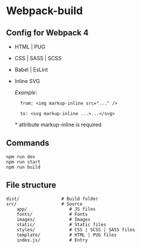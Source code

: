 # Webpack-build
## Config for Webpack 4
* HTML | PUG
* CSS | SASS | SCSS
* Babel | EsLint
* Inline SVG
    
     *Example*:

        from: <img markup-inline src="..." />
                            
        to: <svg markup-inline ...>...</svg>
        
    \* attribute markup-inline is required

## Commands
    npm run dev
    npm run start
    npm run build

## File structure
    dist/                # Build folder
    src/                 # Source
        app/                # JS files
        fonts/              # Fonts
        images/             # Images
        static/             # Static files
        styles/             # CSS | SCSS | SASS files
        template/           # HTML | PUG files
        index.js/           # Entry
